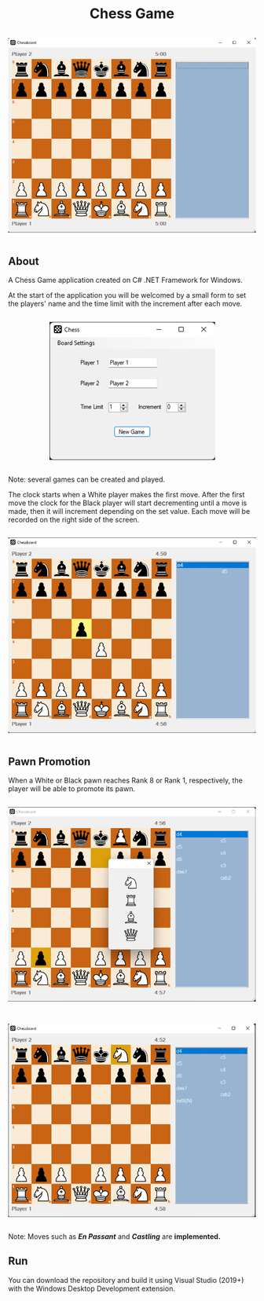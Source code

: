 <!-- markdownlint-disable -->
<h1 align="center">Chess Game</h1>

<pre><p align="center"><img src=".\img/StartGame.png"></p></pre>

## About

<p>A Chess Game application created on C# .NET Framework for Windows.</p>

<p>At the start of the application you will be welcomed by a small form to set the players' name and the time limit with the increment after each move.</p>
<pre><p align="center"><img src=".\img/IntroForm.png"></p></pre>
<p>Note: several games can be created and played.</p>

<p>The clock starts when a White player makes the first move. After the first move the clock for the Black player will start decrementing until a move is made, then it will increment depending on the set value. Each move will be recorded on the right side of the screen.</p>

<pre><p align="center"><img src=".\img/ongoingGame.png"></p></pre>

## Pawn Promotion

<p>When a White or Black pawn reaches Rank 8 or Rank 1, respectively, the player will be able to promote its pawn.</p>

<pre><p align="center"><img src=".\img/pawnPromotion.png"></p></pre>
<pre><p align="center"><img src=".\img/pawnPromotion2.png"></p></pre>

<p>Note: Moves such as <strong><em>En Passant</em></strong> and <strong><em>Castling</em></strong> are <strong>implemented.</strong>

## Run

<p>You can download the repository and build it using Visual Studio (2019+) with the Windows Desktop Development extension.</p>